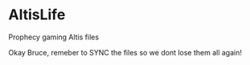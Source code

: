 AltisLife
=========

Prophecy gaming Altis files


Okay Bruce, remeber to SYNC the files so we dont lose them all again!
